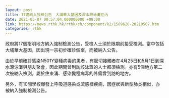 ```yaml
---
layout: post
title: 17處納入強檢公告　大埔華大基因及深水灣泳灘在內
date: 2021-05-07 00:57:04.000000000 +08:00
link: https://news.rthk.hk/rthk/ch/component/k2/1589620-20210507.htm
categories: rthk
---
```


政府將17個指明地方納入強制檢測公告，受檢人士須於限期前接受檢測。當中包括大埔華大基因，因出現一宗初步確診個案，而被納入公告。

由於早前確診感染N501Y變種病毒的患者，有密切接觸者在4月25日和5月1日到深水灣泳灘與朋友聚會，因此期間曾到訪該泳灘的人士都須檢測。亦有5個地方第二次被納入檢測，屬於住東涌、感染變種病毒的外傭曾到訪的地方。
 
另外，有10間學校爆發上呼吸道感染或流感樣疾病，因症狀與新型肺炎相似，亦被納入強制檢測公告。
